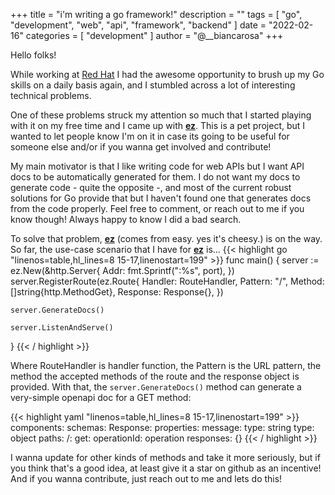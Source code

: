 +++
title = "i'm writing a go framework!"
description = ""
tags = [
    "go",
    "development",
	"web",
	"api",
	"framework",
	"backend"
]
date = "2022-02-16"
categories = [
    "development"
]
author = "@__biancarosa"
+++

Hello folks!

While working at [Red Hat](https://www.redhat.com) I had the awesome opportunity to brush up my Go skills on a daily basis again, and I stumbled across a lot of interesting technical problems.

One of these problems struck my attention so much that I started playing with it on my free time and I came up with **[ez](https://github.com/biancarosa/ez)**. This is a pet project, but I wanted to let people know I'm on it in case its going to be useful for someone else and/or if you wanna get involved and contribute!

My main motivator is that I like writing code for web APIs but I want API docs to be automatically generated for them. I do not want my docs to generate code - quite the opposite -, and most of the current robust solutions for Go provide that but I haven't found one that generates docs from the code properly. Feel free to comment, or reach out to me if you know though! Always happy to know I did a bad search.

To solve that problem, **[ez](https://github.com/biancarosa/ez)** (comes from easy. yes it's cheesy.) is on the way. So far, the use-case scenario that I have for **[ez](https://github.com/biancarosa/ez)** is...
{{< highlight go "linenos=table,hl_lines=8 15-17,linenostart=199" >}}
func main() {
	server := ez.New(&http.Server{
		Addr: fmt.Sprintf(":%s", port),
	})
	server.RegisterRoute(ez.Route{
		Handler:  RouteHandler,
		Pattern:  "/",
		Method:   []string{http.MethodGet},
		Response: Response{},
	})

	server.GenerateDocs()

	server.ListenAndServe()
}
{{< / highlight >}}

Where RouteHandler is handler function, the Pattern is the URL pattern, the method the accepted methods of the route and the response object is provided. With that, the `server.GenerateDocs()` method can generate a very-simple openapi doc for a GET method:

{{< highlight yaml "linenos=table,hl_lines=8 15-17,linenostart=199" >}}
components:
  schemas:
    Response:
      properties:
        message:
          type: string
      type: object
paths:
  /:
    get:
      operationId: operation
      responses: {}
{{< / highlight >}}

I wanna update for other kinds of methods and take it more seriously, but if you think that's a good idea, at least give it a star on github as an incentive! And if you wanna contribute, just reach out to me and lets do this!